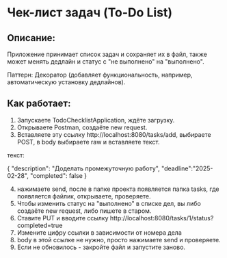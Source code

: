 # Чек-лист задач (To-Do List)

## Описание:
Приложение принимает список задач и сохраняет их в файл, также может менять дедлайн и статус с "не выполнено" на "выполнено".

Паттерн: Декоратор (добавляет функциональность, например, автоматическую установку дедлайнов).

## Как работает:

1. Запускаете TodoChecklistApplication, ждёте загрузку.
2. Открываете Postman, создаёте new request.
3. Вставляете эту ссылку http://localhost:8080/tasks/add, выбираете POST, в body выбираете raw и вставляете текст.

текст:

{
  "description": "Доделать промежуточную работу",
  "deadline":"2025-02-28",
  "completed": false
}

4. нажимаете send, после в папке проекта появляется папка tasks, где появляется файлик, открываете, проверяете.
5. Чтобы изменить статус на "выполнено" в списке дел, вы либо создаёте new request, либо пишете в старом.
6. Ставите PUT и вводите ссылку http://localhost:8080/tasks/1/status?completed=true
7. Измените цифру ссылки в зависимости от номера дела
8. body в этой ссылке не нужно, просто нажимаете send и проверяете.
9. Если не обновилось - закройте файл и запустите заново.

